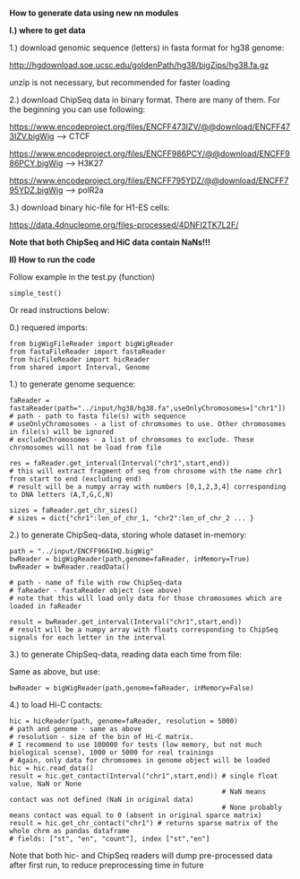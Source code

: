**How to generate data using new nn modules**

**I.) where to get data**

1.) download genomic sequence (letters) in fasta format for hg38 genome:

http://hgdownload.soe.ucsc.edu/goldenPath/hg38/bigZips/hg38.fa.gz

unzip is not necessary, but recommended for faster loading

2.) download ChipSeq data in binary format. 
There are many of them. For the beginning you can use following:

https://www.encodeproject.org/files/ENCFF473IZV/@@download/ENCFF473IZV.bigWig --> CTCF

https://www.encodeproject.org/files/ENCFF986PCY/@@download/ENCFF986PCY.bigWig --> H3K27

https://www.encodeproject.org/files/ENCFF795YDZ/@@download/ENCFF795YDZ.bigWig --> polR2a

3.) download binary hic-file for H1-ES cells:

https://data.4dnucleome.org/files-processed/4DNFI2TK7L2F/

**Note that both ChipSeq and HiC data contain NaNs!!!**

**II) How to run the code**

Follow example in the test.py (function)
    
    simple_test()

Or read instructions below:

0.) requered imports:

    from bigWigFileReader import bigWigReader
    from fastaFileReader import fastaReader
    from hicFileReader import hicReader
    from shared import Interval, Genome

1.) to generate genome sequence:

    faReader = fastaReader(path="../input/hg38/hg38.fa",useOnlyChromosomes=["chr1"])
    # path - path to fasta file(s) with sequence
    # useOnlyChromosomes - a list of chromsomes to use. Other chromosomes in file(s) will be ignored
    # excludeChromosomes - a list of chromsomes to exclude. These chromosomes will not be load from file

    res = faReader.get_interval(Interval("chr1",start,end))
    # this will extract fragment of seq from chrosome with the name chr1 from start to end (excluding end)
    # result will be a numpy array with numbers [0,1,2,3,4] corresponding to DNA letters (A,T,G,C,N)

    sizes = faReader.get_chr_sizes()
    # sizes = dict{"chr1":len_of_chr_1, "chr2":len_of_chr_2 ... }

2.) to generate ChipSeq-data, storing whole dataset in-memory:

    path = "../input/ENCFF966IHQ.bigWig"
    bwReader = bigWigReader(path,genome=faReader, inMemory=True)
    bwReader = bwReader.readData()

    # path - name of file with row ChipSeq-data
    # faReader - fastaReader object (see above)
    # note that this will load only data for those chromosomes which are loaded in faReader

    result = bwReader.get_interval(Interval("chr1",start,end))
    # result will be a numpy array with floats corresponding to ChipSeq signals for each letter in the interval

3.) to generate ChipSeq-data, reading data each time from file:

Same as above, but use:

    bwReader = bigWigReader(path,genome=faReader, inMemory=False)

4.) to load Hi-C contacts:

    hic = hicReader(path, genome=faReader, resolution = 5000)
    # path and genome - same as above
    # resolution - size of the bin of Hi-C matrix.
    # I recommend to use 100000 for tests (low memory, but not much biological scense), 1000 or 5000 for real trainings
    # Again, only data for chromsomes in genome object will be loaded
    hic = hic.read_data()
    result = hic.get_contact(Interval("chr1",start,end)) # single float value, NaN or None
                                                         # NaN means contact was not defined (NaN in original data)
                                                         # None probably means contact was equal to 0 (absent in original sparce matrix)
    result = hic.get_chr_contact("chr1") # returns sparse matrix of the whole chrm as pandas dataframe
    # fields: ["st", "en", "count"], index ["st","en"]
    
Note that both hic- and ChipSeq readers will dump pre-processed data after first run, to reduce preprocessing time in future
